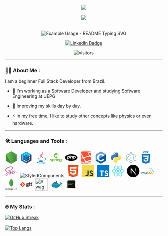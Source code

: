 <div id="header" align="center">
  <p align="center">
    <img src="https://readme-typing-svg.demolab.com/?lines=HEYOO!!&center=true&repeat=false&size=30&color=FA8072&duration=1000">
  </p>
  <img src="https://i.pinimg.com/originals/f0/f0/d9/f0f0d932d6e39c7af5aa305cbd8da735.gif" width="350"/>
  </br>
  </br>
  <p align="center">
    <img src="https://readme-typing-svg.demolab.com/?lines=I'm+Nicolas+Prado,+a+Junior+Developer;&center=true&repeat=false&size=18&color=FA8072&duration=2000" alt="Example Usage - README Typing SVG">
  </p>
  <p align="center">
    <a href="https://www.linkedin.com/in/nicolas-almeida-prado/">
      <img src="https://img.shields.io/badge/LinkedIn-blue?style=for-the-badge&logo=linkedin&logoColor=white" alt="LinkedIn Badge"/>
    </a>

![visitors](https://visitor-badge.laobi.icu/badge?page_id=Nicolas%20Prado.Nicolas-Prado)

  </p>

</div>

---

### :man_technologist: About Me :
I am a beginner Full Stack Developer from Brazil.
- :telescope: I'm working as a Software Developer and studying Software Engineering at UEPG

- :seedling: Improving my skills day by day.

- :zap: In my free time, I like to study other concepts like physics or even hardware.

---

### :hammer_and_wrench: Languages and Tools :
<div>
  <img src="https://github.com/devicons/devicon/blob/master/icons/nodejs/nodejs-original.svg" title="Node.js" alt="Node.js" width="40" height="40"/>&nbsp;
  <img src="https://github.com/devicons/devicon/blob/master/icons/sequelize/sequelize-original.svg" title="Sequelize" alt="Sequelize" width="40" height="40"/>&nbsp;
  <img src="https://github.com/devicons/devicon/blob/master/icons/java/java-original.svg" title="Java" alt="Java" width="40" height="40"/>&nbsp;
  <img src="https://github.com/devicons/devicon/blob/master/icons/spring/spring-original-wordmark.svg" title="Spring" alt="Spring" width="40" height="40"/>&nbsp;
  <img src="https://github.com/devicons/devicon/blob/master/icons/php/php-plain.svg" title="Php" alt="Php" width="40" height="40"/>&nbsp;
  <img src="https://github.com/devicons/devicon/blob/master/icons/laravel/laravel-plain-wordmark.svg" title="Laravel" alt="Laravel" width="40" height="40"/>&nbsp;
  <img src="https://github.com/devicons/devicon/blob/master/icons/c/c-original.svg" title="C" alt="C" width="40" height="40"/>&nbsp;
  <img src="https://github.com/devicons/devicon/blob/master/icons/python/python-original.svg" title="Python" alt="Python" width="40" height="40"/>&nbsp;
  <img src="https://github.com/devicons/devicon/blob/master/icons/electron/electron-original.svg" title="Electron" alt="Electron" width="40" height="40"/>&nbsp;
  <img src="https://github.com/devicons/devicon/blob/master/icons/css3/css3-plain-wordmark.svg"  title="CSS3" alt="CSS" width="40" height="40"/>&nbsp;
  <img src="https://github.com/devicons/devicon/blob/master/icons/sass/sass-original.svg"  title="Sass" alt="Sass" width="40" height="40"/>&nbsp;
  <img src="https://d33wubrfki0l68.cloudfront.net/74026762e65a170e21972977d9dfd81b26182d2e/7d087/images/brands/styled-components.png"  title="StyledComponents" alt="StyledComponents" width="40" height="40"/>&nbsp;
  <img src="https://github.com/devicons/devicon/blob/master/icons/html5/html5-original.svg" title="HTML5" alt="HTML" width="40" height="40"/>&nbsp;
  <img src="https://github.com/devicons/devicon/blob/master/icons/javascript/javascript-original.svg" title="JavaScript" alt="JavaScript" width="40" height="40"/>&nbsp;
  <img src="https://github.com/devicons/devicon/blob/master/icons/typescript/typescript-original.svg" title="TypeScript" alt="TypeScript" width="40" height="40"/>&nbsp;
  <img src="https://github.com/devicons/devicon/blob/master/icons/react/react-original.svg" title="React.js" **alt="React.js" width="40" height="40"/>&nbsp;
  <img src="https://github.com/devicons/devicon/blob/master/icons/nextjs/nextjs-original.svg" title="Nextjs" **alt="Nextjs" width="40" height="40"/>&nbsp;
  <img src="https://github.com/devicons/devicon/blob/master/icons/mysql/mysql-original-wordmark.svg" title="MySQL"  alt="MySQL" width="40" height="40"/>&nbsp;
  <img src="https://github.com/devicons/devicon/blob/master/icons/mongodb/mongodb-original-wordmark.svg" title="MongoDB"  alt="MongoDB" width="40" height="40"/>&nbsp;
  <img src="https://github.com/devicons/devicon/blob/master/icons/git/git-original-wordmark.svg" title="Git" **alt="Git" width="40" height="40"/>&nbsp;
  <img src="https://static-00.iconduck.com/assets.00/swagger-icon-1024x1024-09037v1r.png" title="Swagger" **alt="Swagger" width="40" height="40"/>&nbsp;
  <img src="https://github.com/devicons/devicon/blob/master/icons/docker/docker-original.svg" title="Docker" alt="Docker" width="40" height="40"/>&nbsp;
  <img src="https://raw.githubusercontent.com/github/explore/e495457f5ff28c343f9e422f8e3cf80fd3e80890/topics/assembly/assembly.png" title="Assembly" alt="Assembly" width="40" height="40"/>&nbsp;
</div>

---

### :fire: My Stats :
[![GitHub Streak](http://github-readme-streak-stats.herokuapp.com?user=Nicolas-Prado&theme=dark&background=000000)](https://git.io/streak-stats)
<br>
<br>
[![Top Langs](https://github-readme-stats.vercel.app/api/top-langs/?username=Nicolas-Prado&layout=compact&theme=vision-friendly-dark)](https://github.com/anuraghazra/github-readme-stats)
